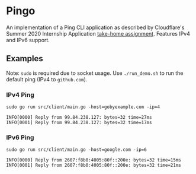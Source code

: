# Pingo

An implementation of a Ping CLI application as described by Cloudflare's Summer 2020 Internship Application [take-home assignment](https://github.com/cloudflare-internship-2020/internship-application-systems). Features IPv4 and IPv6 support.

## Examples

Note: `sudo` is required due to socket usage.
Use `./run_demo.sh` to run the default ping (IPv4 to `github.com`).

### IPv4 Ping

```
sudo go run src/client/main.go -host=gobyexample.com -ip=4

INFO[0000] Reply from 99.84.238.127: bytes=32 time=27ms
INFO[0001] Reply from 99.84.238.127: bytes=32 time=17ms
```

### IPv6 Ping

```
sudo go run src/client/main.go -host=google.com -ip=6

INFO[0000] Reply from 2607:f8b0:4005:80f::200e: bytes=32 time=15ms
INFO[0001] Reply from 2607:f8b0:4005:80f::200e: bytes=32 time=21ms
```
